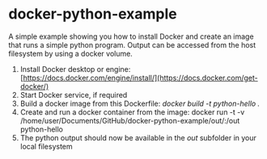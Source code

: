 # docker-python-example

A simple example showing you how to install Docker and create an image that runs a simple python program. Output can be accessed from the host filesystem by using a docker volume.

1. Install Docker desktop or engine: [https://docs.docker.com/engine/install/](https://docs.docker.com/get-docker/)
2. Start Docker service, if required
3. Build a docker image from this Dockerfile: _docker build -t python-hello ._
4. Create and run a docker container from the image: docker run -t -v /home/user/Documents/GitHub/docker-python-example/out/:/out python-hello
5. The python output should now be available in the _out_ subfolder in your local filesystem

